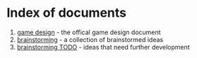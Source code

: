 # Index of documents

1. [game design](gdd.md) - the offical game design document
2. [brainstorming](brainstorming.md) - a collection of brainstormed ideas
3. [brainstorming TODO](brainstorming_todo.md) - ideas that need further development
